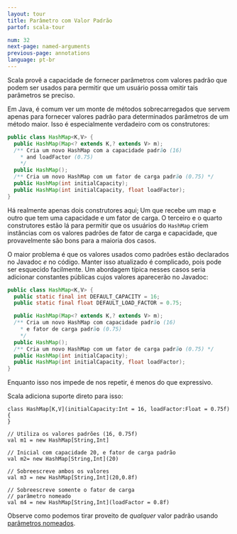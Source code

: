 ```yaml
---
layout: tour
title: Parâmetro com Valor Padrão
partof: scala-tour

num: 32
next-page: named-arguments
previous-page: annotations
language: pt-br
---
```


Scala provê a capacidade de fornecer parâmetros com valores padrão que podem ser usados para permitir que um usuário possa omitir tais parâmetros se preciso.

Em Java, é comum ver um monte de métodos sobrecarregados que servem apenas para fornecer valores padrão para determinados parâmetros de um método maior. Isso é especialmente verdadeiro com os construtores:

```java
public class HashMap<K,V> {
  public HashMap(Map<? extends K,? extends V> m);
  /** Cria um novo HashMap com a capacidade padrão (16)
    * and loadFactor (0.75)
    */
  public HashMap();
  /** Cria um novo HashMap com um fator de carga padrão (0.75) */
  public HashMap(int initialCapacity);
  public HashMap(int initialCapacity, float loadFactor);
}
```

Há realmente apenas dois construtores aqui; Um que recebe um map e outro que tem uma capacidade e um fator de carga. O terceiro e o quarto construtores estão lá para permitir que os usuários do <code>HashMap</code> criem instâncias com os valores padrões de fator de carga e capacidade, que provavelmente são bons para a maioria dos casos.

O maior problema é que os valores usados como padrões estão declarados no Javadoc *e* no código. Manter isso atualizado é complicado, pois pode ser esquecido facilmente. Um abordagem típica nesses casos seria adicionar constantes públicas cujos valores aparecerão no Javadoc:

```java
public class HashMap<K,V> {
  public static final int DEFAULT_CAPACITY = 16;
  public static final float DEFAULT_LOAD_FACTOR = 0.75;

  public HashMap(Map<? extends K,? extends V> m);
  /** Cria um novo HashMap com capacidade padrão (16)
    * e fator de carga padrão (0.75)
    */
  public HashMap();
  /** Cria um novo HashMap com um fator de carga padrão (0.75) */
  public HashMap(int initialCapacity);
  public HashMap(int initialCapacity, float loadFactor);
}
```

Enquanto isso nos impede de nos repetir, é menos do que expressivo.

Scala adiciona suporte direto para isso:

```tut
class HashMap[K,V](initialCapacity:Int = 16, loadFactor:Float = 0.75f) {
}

// Utiliza os valores padrões (16, 0.75f)
val m1 = new HashMap[String,Int]

// Inicial com capacidade 20, e fator de carga padrão
val m2= new HashMap[String,Int](20)

// Sobreescreve ambos os valores
val m3 = new HashMap[String,Int](20,0.8f)

// Sobreescreve somente o fator de carga
// parâmetro nomeado
val m4 = new HashMap[String,Int](loadFactor = 0.8f)
```

Observe como podemos tirar proveito de *qualquer* valor padrão usando [parâmetros nomeados](named-arguments.html).

